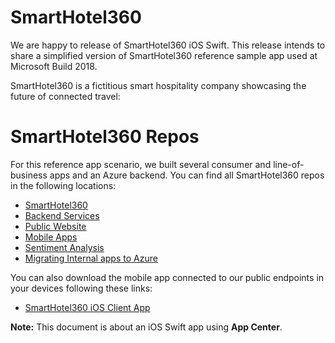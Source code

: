 # SmartHotel360

We are happy to release of SmartHotel360 iOS Swift. This release intends to share a simplified version of SmartHotel360 reference sample app used at Microsoft Build 2018.

SmartHotel360 is a fictitious smart hospitality company showcasing the future of connected travel:  

# SmartHotel360 Repos
For this reference app scenario, we built several consumer and line-of-business apps and an Azure backend. You can find all SmartHotel360 repos in the following locations:

* [SmartHotel360 ](https://github.com/Microsoft/SmartHotel360)
* [Backend Services](https://github.com/Microsoft/SmartHotel360-Azure-backend)
* [Public Website](https://github.com/Microsoft/SmartHotel360-public-web)
* [Mobile Apps](https://github.com/Microsoft/SmartHotel360-mobile-desktop-apps)
* [Sentiment Analysis](https://github.com/Microsoft/SmartHotel360-Sentiment-Analysis-App)
* [Migrating Internal apps to Azure](https://github.com/Microsoft/SmartHotel360-internal-booking-apps)

You can also download the mobile app connected to our public endpoints in your devices following these links:

* [SmartHotel360 iOS Client App](https://aka.ms/smarthotel360ios)

**Note:** This document is about an iOS Swift app using **App Center**.





